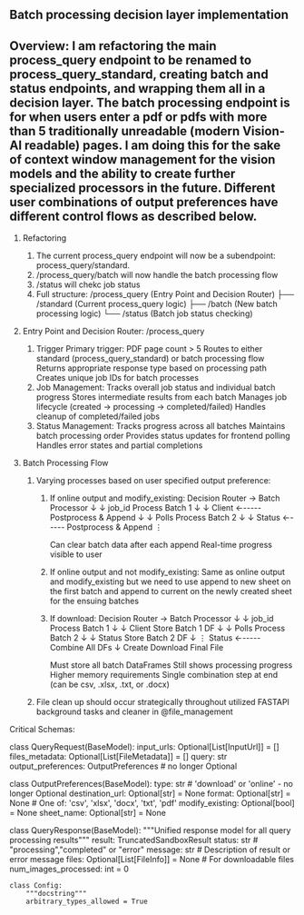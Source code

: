 ## Batch processing decision layer implementation 

## Overview: I am refactoring the main process_query endpoint to be renamed to process_query_standard, creating batch and status endpoints, and wrapping them all in a decision layer.  The batch processing endpoint is for when users enter a pdf or pdfs with more than 5 traditionally unreadable (modern Vision-AI readable) pages.  I am doing this for the sake of context window management for the vision models and the ability to create further specialized processors in the future.  Different user combinations of output preferences have different control flows as described below.

1. Refactoring 
    1. The current process_query endpoint will now be a subendpoint: process_query/standard.
    2. /process_query/batch will now handle the batch processing flow
    3. /status will chekc job status
    4. Full  structure:
    /process_query (Entry Point and Decision Router)
    ├── /standard (Current process_query logic)
    ├── /batch (New batch processing logic)
    └── /status (Batch job status checking)

2. Entry Point and Decision Router: /process_query
    1. Trigger
    Primary trigger: PDF page count > 5
    Routes to either standard (process_query_standard) or batch processing flow
    Returns appropriate response type based on processing path
    Creates unique job IDs for batch processes
    2. Job Management:
    Tracks overall job status and individual batch progress
    Stores intermediate results from each batch
    Manages job lifecycle (created → processing → completed/failed)
    Handles cleanup of completed/failed jobs
    3. Status Management:
    Tracks progress across all batches
    Maintains batch processing order
    Provides status updates for frontend polling
    Handles error states and partial completions


3. Batch Processing Flow 
    1. Varying processes based on user specified output preference:
        1. If online output and modify_existing:
            Decision Router → Batch Processor
                    ↓               ↓
                job_id        Process Batch 1
                    ↓               ↓
                Client ←----- Postprocess & Append
                    ↓               ↓
                Polls         Process Batch 2
                    ↓               ↓
                Status ←----- Postprocess & Append
                                    ⋮
            
            Can clear batch data after each append
            Real-time progress visible to user
        
        2. If online output and not modify_existing:
            Same as online output and modify_existing but we need to use append to new sheet on the first batch and append to current on the newly created sheet for the ensuing batches

        3. If download: 
            Decision Router → Batch Processor
                ↓               ↓
            job_id        Process Batch 1
                ↓               ↓
            Client        Store Batch 1 DF
                ↓               ↓
            Polls         Process Batch 2
                ↓               ↓
            Status        Store Batch 2 DF
                ↓               ⋮
            Status ←----- Combine All DFs
                ↓         Create Download
            Final File

            Must store all batch DataFrames
            Still shows processing progress
            Higher memory requirements
            Single combination step at end (can be csv, .xlsx, .txt, or .docx)
    2. File clean up should occur strategically throughout utilized FASTAPI background tasks and cleaner in @file_management 



Critical Schemas:

class QueryRequest(BaseModel):
    input_urls: Optional[List[InputUrl]] = []
    files_metadata: Optional[List[FileMetadata]] = []
    query: str
    output_preferences: OutputPreferences  # no longer Optional


class OutputPreferences(BaseModel):
    type: str  # 'download' or 'online' - no longer Optional
    destination_url: Optional[str] = None
    format: Optional[str] = None  # One of: 'csv', 'xlsx', 'docx', 'txt', 'pdf'
    modify_existing: Optional[bool] = None
    sheet_name: Optional[str] = None


class QueryResponse(BaseModel):
    """Unified response model for all query processing results"""
    result: TruncatedSandboxResult
    status: str  # "processing","completed" or "error"
    message: str  # Description of result or error message
    files: Optional[List[FileInfo]] = None  # For downloadable files
    num_images_processed: int = 0

    class Config:
        """docstring"""
        arbitrary_types_allowed = True